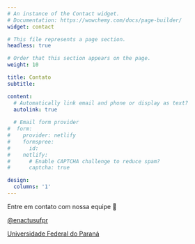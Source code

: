 ```yaml
---
# An instance of the Contact widget.
# Documentation: https://wowchemy.com/docs/page-builder/
widget: contact

# This file represents a page section.
headless: true

# Order that this section appears on the page.
weight: 10

title: Contato
subtitle:

content:
  # Automatically link email and phone or display as text?
  autolink: true
  
  # Email form provider
#  form:
#    provider: netlify
#    formspree:
#      id:
#    netlify:
#      # Enable CAPTCHA challenge to reduce spam?
#      captcha: true

design:
  columns: '1'
---
```


Entre em contato com nossa equipe 💛

<i class="fab fa-instagram-square" ></i> [@enactusufpr](https://www.instagram.com/enactusufpr/)

<i class="fas fa-university"></i> [Universidade Federal do Paraná](https://www.ufpr.br/portalufpr/)

<br>

